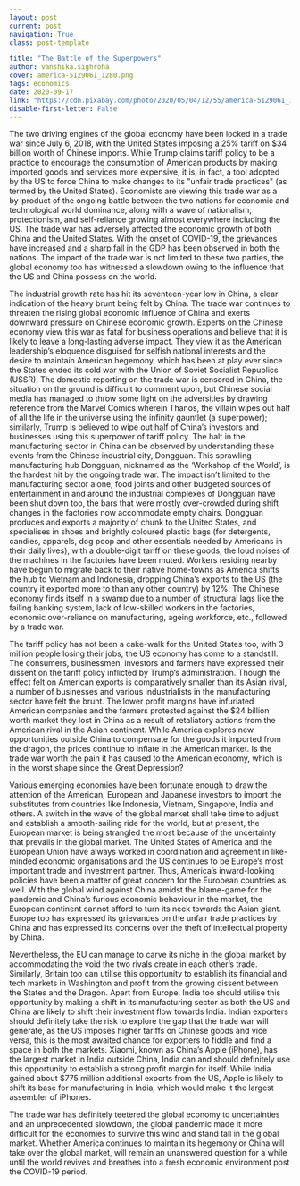 ```yaml
---
layout: post
current: post
navigation: True
class: post-template

title: "The Battle of the Superpowers"
author: vanshika.sighroha
cover: america-5129061_1280.png
tags: economics
date: 2020-09-17
link: "https://cdn.pixabay.com/photo/2020/05/04/12/55/america-5129061_1280.png"
disable-first-letter: False
---
```

The two driving engines of the global economy have been locked in a trade war since July 6, 2018, with the United States imposing a 25% tariff on $34 billion worth of Chinese imports. While Trump claims tariff policy to be a practice to encourage the consumption of American products by making imported goods and services more expensive, it is, in fact, a tool adopted by the US to force China to make changes to its "unfair trade practices" (as termed by the United States). Economists are viewing this trade war as a by-product of the ongoing battle between the two nations for economic and technological world dominance, along with a wave of nationalism, protectionism, and self-reliance growing almost everywhere including the US. The trade war has adversely affected the economic growth of both China and the United States. With the onset of COVID-19, the grievances have increased and a sharp fall in the GDP has been observed in both the nations. The impact of the trade war is not limited to these two parties, the global economy too has witnessed a slowdown owing to the influence that the US and China possess on the world.

The industrial growth rate has hit its seventeen-year low in China, a clear indication of the heavy brunt being felt by China. The trade war continues to threaten the rising global economic influence of China and exerts downward pressure on Chinese economic growth. Experts on the Chinese economy view this war as fatal for business operations and believe that it is likely to leave a long-lasting adverse impact. They view it as the American leadership’s eloquence disguised for selfish national interests and the desire to maintain American hegemony, which has been at play ever since the States ended its cold war with the Union of Soviet Socialist Republics (USSR). The domestic reporting on the trade war is censored in China, the situation on the ground is difficult to comment upon, but Chinese social media has managed to throw some light on the adversities by drawing reference from the Marvel Comics wherein Thanos, the villain wipes out half of all the life in the universe using the infinity gauntlet (a superpower); similarly, Trump is believed to wipe out half of China’s investors and businesses using this superpower of tariff policy. The halt in the manufacturing sector in China can be observed by understanding these events from the Chinese industrial city, Dongguan. This sprawling manufacturing hub Dongguan, nicknamed as the ‘Workshop of the World’, is the hardest hit by the ongoing trade war. The impact isn’t limited to the manufacturing sector alone, food joints and other budgeted sources of entertainment in and around the industrial complexes of Dongguan have been shut down too, the bars that were mostly over-crowded during shift changes in the factories now accommodate empty chairs. Dongguan produces and exports a majority of chunk to the United States, and specialises in shoes and brightly coloured plastic bags (for detergents, candies, apparels, dog poop and other essentials needed by Americans in their daily lives), with a double-digit tariff on these goods, the loud noises of the machines in the factories have been muted. Workers residing nearby have begun to migrate back to their native home-towns as America shifts the hub to Vietnam and Indonesia, dropping China’s exports to the US (the country it exported more to than any other country) by 12%. The Chinese economy finds itself in a swamp due to a number of structural lags like the failing banking system, lack of low-skilled workers in the factories, economic over-reliance on manufacturing, ageing workforce, etc., followed by a trade war.

The tariff policy has not been a cake-walk for the United States too, with 3 million people losing their jobs, the US economy has come to a standstill. The consumers, businessmen, investors and farmers have expressed their dissent on the tariff policy inflicted by Trump’s administration. Though the effect felt on American exports is comparatively smaller than its Asian rival, a number of businesses and various industrialists in the manufacturing sector have felt the brunt. The lower profit margins have infuriated American companies and the farmers protested against the $24 billion worth market they lost in China as a result of retaliatory actions from the American rival in the Asian continent. While America explores new opportunities outside China to compensate for the goods it imported from the dragon, the prices continue to inflate in the American market. Is the trade war worth the pain it has caused to the American economy, which is in the worst shape since the Great Depression?

Various emerging economies have been fortunate enough to draw the attention of the American, European and Japanese investors to import the substitutes from countries like Indonesia, Vietnam, Singapore, India and others. A switch in the wave of the global market shall take time to adjust and establish a smooth-sailing ride for the world, but at present, the European market is being strangled the most because of the uncertainty that prevails in the global market. The United States of America and the European Union have always worked in coordination and agreement in like-minded economic organisations and the US continues to be Europe’s most important trade and investment partner. Thus, America’s inward-looking policies have been a matter of great concern for the European countries as well. With the global wind against China amidst the blame-game for the pandemic and China’s furious economic behaviour in the market, the European continent cannot afford to turn its neck towards the Asian giant. Europe too has expressed its grievances on the unfair trade practices by China and has expressed its concerns over the theft of intellectual property by China.

Nevertheless, the EU can manage to carve its niche in the global market by accommodating the void the two rivals create in each other’s trade. Similarly, Britain too can utilise this opportunity to establish its financial and tech markets in Washington and profit from the growing dissent between the States and the Dragon. Apart from Europe, India too should utilise this opportunity by making a shift in its manufacturing sector as both the US and China are likely to shift their investment flow towards India. Indian exporters should definitely take the risk to explore the gap that the trade war will generate, as the US imposes higher tariffs on Chinese goods and vice versa, this is the most awaited chance for exporters to fiddle and find a space in both the markets. Xiaomi, known as China’s Apple (iPhone), has the largest market in India outside China, India can and should definitely use this opportunity to establish a strong profit margin for itself. While India gained about $775 million additional exports from the US, Apple is likely to shift its base for manufacturing in India, which would make it the largest assembler of iPhones.

The trade war has definitely teetered the global economy to uncertainties and an unprecedented slowdown, the global pandemic made it more difficult for the economies to survive this wind and stand tall in the global market. Whether America continues to maintain its hegemony or China will take over the global market, will remain an unanswered question for a while until the world revives and breathes into a fresh economic environment post the COVID-19 period.
